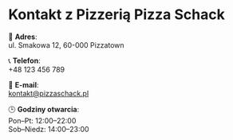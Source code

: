 # Kontakt z Pizzerią Pizza Schack

📍 **Adres**:  
ul. Smakowa 12, 60-000 Pizzatown

📞 **Telefon**:  
+48 123 456 789

📧 **E-mail**:  
kontakt@pizzaschack.pl

🕒 **Godziny otwarcia**:  
Pon–Pt: 12:00–22:00  
Sob–Niedz: 14:00–23:00
